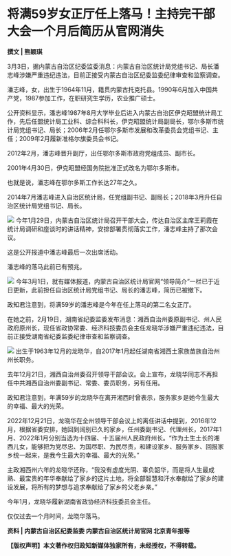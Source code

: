 # 将满59岁女正厅任上落马！主持完干部大会一个月后简历从官网消失

**撰文 | 熊颖琪**

3月3日，据内蒙古自治区纪委监委消息：内蒙古自治区统计局党组书记、局长潘志峰涉嫌严重违纪违法，目前正接受内蒙古自治区纪委监委纪律审查和监察调查。

潘志峰，女，出生于1964年11月，籍贯内蒙古托克托县。1990年6月加入中国共产党，1987参加工作，在职研究生学历，农业推广硕士。

公开资料显示，潘志峰1987年8月大学毕业后进入内蒙古自治区伊克昭盟统计局工作，先后任盟统计局工业科、综合科科长，伊克昭盟统计局副局长，鄂尔多斯市统计局党组书记、局长；2006年2月任鄂尔多斯市发展和改革委员会党组书记、主任；2009年2月履新准格尔旗委员会书记。

2012年2月，潘志峰晋升副厅，出任鄂尔多斯市政府党组成员、副市长。

2001年4月30日，伊克昭盟经国务院批准正式改名为鄂尔多斯市。

也就是说，潘志峰在鄂尔多斯工作长达27年之久。

2014年7月潘志峰进入自治区统计局，任党组副书记、副局长；2018年3月升任自治区统计局党组书记、局长。

![](https://inews.gtimg.com/news_bt/OVZy9MVYELh0Wsrr__mQNEB91V96HYX0k8rVKDGJYTlmMAA/1000)
今年1月29日，内蒙古自治区统计局召开干部大会，传达自治区主席王莉霞在统计局调研和座谈时的讲话精神，安排部署贯彻落实工作，潘志峰主持了那次会议。

这是公开报道中潘志峰最后一次出席活动。

潘志峰的落马此前已有预兆。

![](https://inews.gtimg.com/news_bt/OIk-QLQ113f6VMhdC4v4T2EOCdlHrQAQiwOpvagxuPMM4AA/1000)
今年3月1日，就有媒体报道，内蒙古自治区统计局官网“领导简介”一栏已于近日更新，此前担任自治区统计局党组书记、局长的潘志峰，简历已被撤下。

政知君注意到，将满59岁的潘志峰是今年在任上落马的第二名女正厅。

在她之前，2月19日，湖南省纪委监委发布消息：湘西自治州委原副书记、州人民政府原州长，现任省政协常委、经济科技委员会主任龙晓华涉嫌严重违纪违法，目前正接受湖南省纪委监委纪律审查和监察调查。

![](https://inews.gtimg.com/news_bt/O5Jqi91G4XmAoTxiwSZpTlQLaw4_Ab827Sz1p_WjE3kpUAA/1000)
出生于1963年12月的龙晓华，自2017年1月起任湖南省湘西土家族苗族自治州州长职务。

去年12月21日，湘西自治州委召开领导干部会议。会上宣布，龙晓华同志不再担任中共湘西自治州委副书记、常委、委员职务，另有任用。

政知君注意到，年满59岁的龙晓华在离开湘西时曾表示，服务家乡是她今生最大的幸福、最大的光荣。

2022年12月21日，龙晓华在全州领导干部会议上的离任讲话中提到，2016年12月，根据省委安排，她回到阔别已久的家乡，任州委副书记、代理州长，2017年1月、2022年1月分别当选为十四届、十五届州人民政府州长。“作为土生土长的湘西儿女，能够把为党尽忠、为国尽职、为民尽责，和建设家乡、服务家乡、回报家乡统一起来，是我今生最大的幸福、最大的光荣。”

主政湘西州六年的龙晓华还称，“我没有虚度光阴、辜负韶华，而是将人生最成熟、最宝贵的年华奉献给了家乡的这片土地，将全部智慧和汗水奉献给了家乡的建设发展，将所有的梦想与追求奉献给了家乡的父老乡亲。”

今年1月，龙晓华履新湖南省政协经济科技委员会主任。

仅仅过去一个月时间，龙晓华落马。

**资料 | 内蒙古自治区纪委监委 内蒙古自治区统计局官网 北京青年报等**

**【版权声明】本文著作权归政知新媒体独家所有，未经授权，不得转载。**

